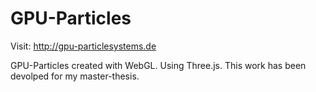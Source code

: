 GPU-Particles
=============
Visit: http://gpu-particlesystems.de


GPU-Particles created with WebGL. Using Three.js. This work has been devolped for my master-thesis.
